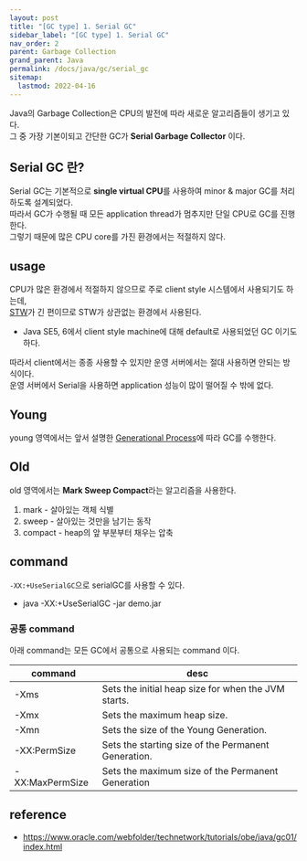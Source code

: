 ```yaml
---
layout: post
title: "[GC type] 1. Serial GC"
sidebar_label: "[GC type] 1. Serial GC"
nav_order: 2
parent: Garbage Collection
grand_parent: Java
permalink: /docs/java/gc/serial_gc
sitemap:
  lastmod: 2022-04-16
---
```


Java의 Garbage Collection은 CPU의 발전에 따라 새로운 알고리즘들이 생기고 있다.  
그 중 가장 기본이되고 간단한 GC가 **Serial Garbage Collector** 이다.

## Serial GC 란?

Serial GC는 기본적으로 **single virtual CPU**를 사용하여 minor & major GC를 처리하도록 설계되었다.  
따라서 GC가 수행될 때 모든 application thread가 멈추지만 단일 CPU로 GC를 진행한다.  
그렇기 때문에 많은 CPU core를 가진 환경에서는 적절하지 않다.  


## usage

CPU가 많은 환경에서 적절하지 않으므로 주로 client style 시스템에서 사용되기도 하는데,  
[STW](/docs/41.java/gc/basic#stw-stop-the-world)가 긴 편이므로 STW가 상관없는 환경에서 사용된다.
- Java SE5, 6에서 client style machine에 대해 default로 사용되었던 GC 이기도 하다.  

따라서 client에서는 종종 사용할 수 있지만 운영 서버에서는 절대 사용하면 안되는 방식이다.  
운영 서버에서 Serial을 사용하면 application 성능이 많이 떨어질 수 밖에 없다.


## Young 

young 영역에서는 앞서 설명한 [Generational Process](/docs/41.java/gc/basic#generational-process)에 따라 GC를 수행한다.  


## Old

old 영역에서는 **Mark Sweep Compact**라는 알고리즘을 사용한다.  
1. mark - 살아있는 객체 식별
2. sweep - 살아있는 것만을 남기는 동작
3. compact - heap의 앞 부분부터 채우는 압축


## command

`-XX:+UseSerialGC`으로 serialGC를 사용할 수 있다.  
- java -XX:+UseSerialGC -jar demo.jar

### 공통 command

아래 command는 모든 GC에서 공통으로 사용되는 command 이다.

| command         | desc                                                |
| --------------- | --------------------------------------------------- |
| -Xms            | Sets the initial heap size for when the JVM starts. |
| -Xmx            | Sets the maximum heap size.                         |
| -Xmn            | Sets the size of the Young Generation.              |
| -XX:PermSize    | Sets the starting size of the Permanent Generation. |
| -XX:MaxPermSize | Sets the maximum size of the Permanent Generation   |


## reference

- https://www.oracle.com/webfolder/technetwork/tutorials/obe/java/gc01/index.html

